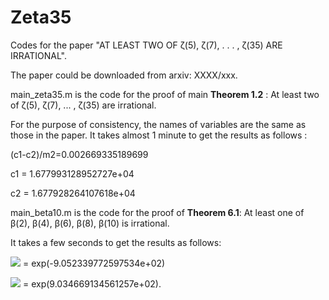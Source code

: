 # Zeta35
Codes for the paper  "AT LEAST TWO OF ζ(5), ζ(7), . . . , ζ(35) ARE IRRATIONAL".

The paper could be downloaded from arxiv:  XXXX/xxx.



main_zeta35.m is the code for the proof of main **Theorem 1.2** : At least two of ζ(5), ζ(7), ... , ζ(35) are irrational.

 For the purpose of consistency, the names of  variables are the same as those in the paper. It takes almost 1 minute to get the results as follows :



 (c1-c2)/m2=0.002669335189699

 c1 = 1.677993128952727e+04

 c2 = 1.677928264107618e+04



main_beta10.m is the code for the proof of  **Theorem 6.1**:  At least one of β(2), β(4), β(6), β(8), β(10) is irrational. 

It takes a few seconds to get the results as follows:  



![](https://latex.codecogs.com/svg.latex?\lim_{n\rightarrow\infty}\left(\widetilde{\Phi}_{n}^{-1}d_{\widetilde{M}}^{11}\right)^{1/n}) = exp(-9.052339772597534e+02)


![](https://latex.codecogs.com/svg.latex?\lim_{n\rightarrow\infty}\widetilde{r}_{n}^{1/n}) = exp(9.034669134561257e+02).

